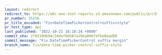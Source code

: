 ```yaml
---
layout: redirect
redirect_to: https://a8c-woo-test-reports.s3.amazonaws.com/public/pr/35256/api/index.html
pr_number: 35256
pr_title_encoded: "Fix+DateTimePickerControl+suffix+style"
pr_test_type: api
last_published: "2022-10-21 16:18:24 +0000"
commit_sha: 274210db94c34def66b87a29ea866fefbe0aad89
commit_message: "Fix DateTimePickerControl suffix margin"
branch_name: fix/date-time-picker-control-suffix-style
---
```

